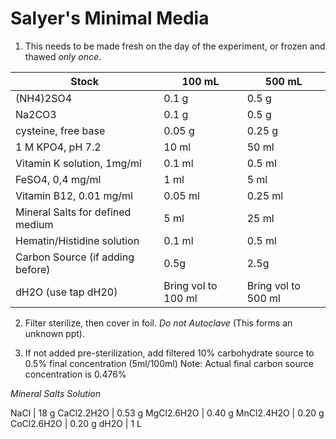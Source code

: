 # Salyer's Minimal Media

1. This needs to be made fresh on the day of the experiment, or frozen and thawed *only once*.

Stock 														| 100 mL 								| 500 mL
---------------------------------	| ---------------------	| -------------------
(NH4)2SO4 												| 0.1 g 								| 0.5 g
Na2CO3														| 0.1 g									| 0.5 g
cysteine, free base 							| 0.05 g 								| 0.25 g
1 M KPO4, pH 7.2 									| 10 ml									| 50 ml
Vitamin K solution, 1mg/ml 				| 0.1 ml 								| 0.5 ml
FeSO4, 0,4 mg/ml 									| 1 ml 									| 5 ml
Vitamin B12, 0.01 mg/ml 					| 0.05 ml 							| 0.25 ml
Mineral Salts for defined medium 	| 5 ml 									| 25 ml
Hematin/Histidine solution				| 0.1 ml 								| 0.5 ml
Carbon Source (if adding before) 	| 0.5g 									| 2.5g
dH2O (use tap dH20)								| Bring vol to 100 ml 	| Bring vol to 500 ml

2. Filter sterilize, then cover in foil.
*Do not Autoclave* (This forms an unknown ppt). 

3. If not added pre-sterilization, add filtered 10% carbohydrate source to 0.5% final concentration (5ml/100ml)
Note: Actual final carbon source concentration is 0.476%

*Mineral Salts Solution*

NaCl					| 18 g
CaCl2.2H2O 		| 0.53 g
MgCl2.6H2O 		| 0.40 g
MnCl2.4H2O 		| 0.20 g
CoCl2.6H2O 		| 0.20 g
dH2O 					| 1 L
